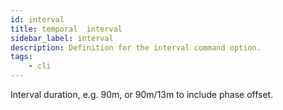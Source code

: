 ```yaml
---
id: interval
title: temporal  interval
sidebar_label: interval
description: Definition for the interval command option.
tags:
	- cli
---
```


Interval duration, e.g. 90m, or 90m/13m to include phase offset.
